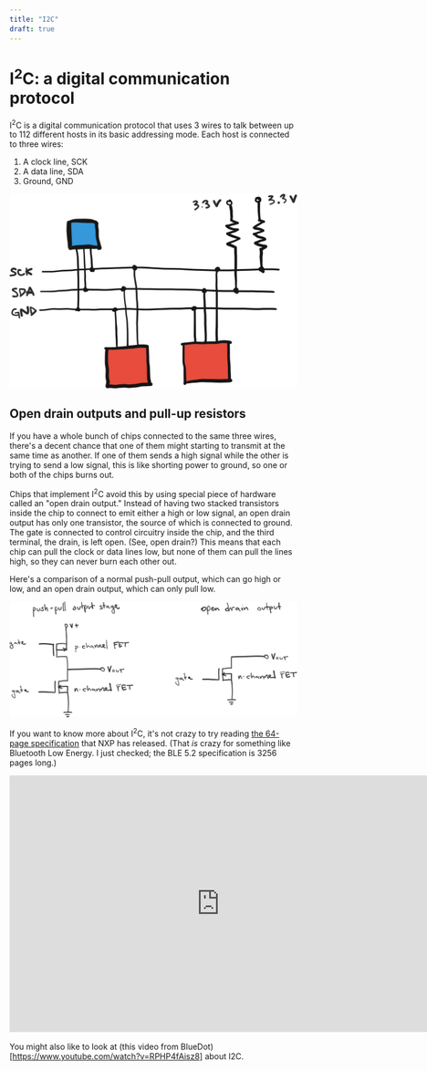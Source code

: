 ```yaml
---
title: "I2C"
draft: true
---
```

# I<sup>2</sup>C: a digital communication protocol

I<sup>2</sup>C is a digital communication protocol that uses 3 wires to talk between up to 112 different hosts in its basic addressing mode. Each host is connected to three wires:

 1. A clock line, SCK
 2. A data line, SDA
 3. Ground, GND

![I2C schematic](/img/i2c-schematic.png)

## Open drain outputs and pull-up resistors

If you have a whole bunch of chips connected to the same three wires, there's a decent chance that one of them might starting to transmit at the same time as another. If one of them sends a high signal while the other is trying to send a low signal, this is like shorting power to ground, so one or both of the chips burns out.

Chips that implement I<sup>2</sup>C avoid this by using special piece of hardware called an "open drain output." Instead of having two stacked transistors inside the chip to connect to emit either a high or low signal, an open drain output has only one transistor, the source of which is connected to ground. The gate is connected to control circuitry inside the chip, and the third terminal, the drain, is left open. (See, open drain?) This means that each chip can pull the clock or data lines low, but none of them can pull the lines high, so they can never burn each other out.

Here's a comparison of a normal push-pull output, which can go high or low, and an open drain output, which can only pull low.

![open drain output](/img/i2c-open-drain.png)

If you want to know more about I<sup>2</sup>C, it's not crazy to try reading [the 64-page specification](/pdf/i2c-specification-UM10204.pdf) that NXP has released. (That *is* crazy for something like Bluetooth Low Energy. I just checked; the BLE 5.2 specification is 3256 pages long.)

<iframe id="kaltura_player" src="https://cdnapisec.kaltura.com/p/1813261/sp/181326100/embedIframeJs/uiconf_id/26203331/partner_id/1813261?iframeembed=true&playerId=kaltura_player&entry_id=1_zqozv6fh&flashvars[streamerType]=auto&amp;flashvars[localizationCode]=en&amp;flashvars[leadWithHTML5]=true&amp;flashvars[sideBarContainer.plugin]=true&amp;flashvars[sideBarContainer.position]=left&amp;flashvars[sideBarContainer.clickToClose]=true&amp;flashvars[chapters.plugin]=true&amp;flashvars[chapters.layout]=vertical&amp;flashvars[chapters.thumbnailRotator]=false&amp;flashvars[streamSelector.plugin]=true&amp;flashvars[EmbedPlayer.SpinnerTarget]=videoHolder&amp;flashvars[dualScreen.plugin]=true&amp;flashvars[Kaltura.addCrossoriginToIframe]=true&amp;&wid=1_yfhf0mos" width="736" height="450" allowfullscreen webkitallowfullscreen mozAllowFullScreen allow="autoplay *; fullscreen *; encrypted-media *" sandbox="allow-forms allow-same-origin allow-scripts allow-top-navigation allow-pointer-lock allow-popups allow-modals allow-orientation-lock allow-popups-to-escape-sandbox allow-presentation allow-top-navigation-by-user-activation" frameborder="0" title="Kaltura Player"></iframe>

You might also like to look at (this video from BlueDot)[https://www.youtube.com/watch?v=RPHP4fAisz8] about I2C.
